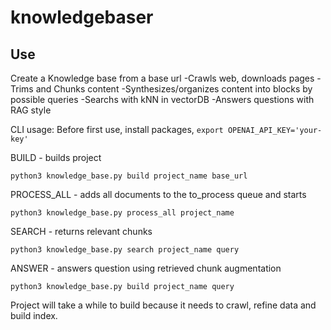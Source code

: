 # knowledgebaser

## Use
Create a Knowledge base from a base url
  -Crawls web, downloads pages
  -Trims and Chunks content
  -Synthesizes/organizes content into blocks by possible queries
  -Searchs with kNN in vectorDB
  -Answers questions with RAG style
  
CLI usage: 
  Before first use, install packages, `export OPENAI_API_KEY='your-key'`

  BUILD - builds project
  
    python3 knowledge_base.py build project_name base_url
    
  PROCESS_ALL - adds all documents to the to_process queue and starts
  
    python3 knowledge_base.py process_all project_name
    
  SEARCH - returns relevant chunks
  
    python3 knowledge_base.py search project_name query
    
  ANSWER - answers question using retrieved chunk augmentation
  
    python3 knowledge_base.py build project_name query

Project will take a while to build because it needs to crawl, refine data and build index.
